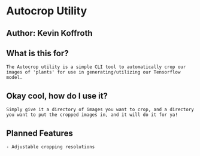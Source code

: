 # Autocrop Utility

## Author: Kevin Koffroth

## What is this for?
    
    The Autocrop utility is a simple CLI tool to automatically crop our images of 'plants' for use in generating/utilizing our Tensorflow model.

## Okay cool, how do I use it?

    Simply give it a directory of images you want to crop, and a directory you want to put the cropped images in, and it will do it for ya!

## Planned Features

    - Adjustable cropping resolutions